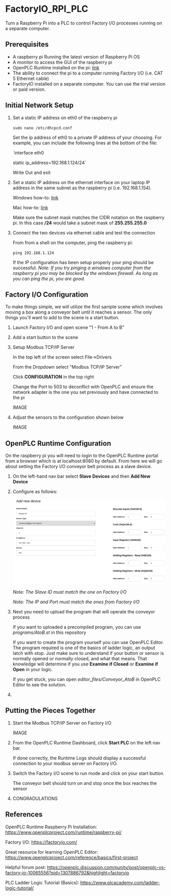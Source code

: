 # FactoryIO_RPI_PLC
Turn a Raspberry Pi into a PLC to control Factory I/O processes running on a separate computer.  

## Prerequisites
- A raspberry pi Running the latest version of Raspberry Pi OS
- A monitor to access the GUI of the raspberry pi
- OpenPLC Runtime installed on the pi: [link](https://www.openplcproject.com/runtime/raspberry-pi/)
- The ability to connect the pi to a computer running Factory I/O (i.e. CAT 5 Ethernet cable)
- FactoryIO installed on a separate computer. You can use the trial version or paid version.

## Initial Network Setup
1. Set a static IP address on eth0 of the raspberry pi

	`sudo nano /etc/dhcpcd.conf`

	Set the ip address of eth0 to a private IP address of your choosing. For example, you can include the following lines at the bottom of the file:

	`interface eth0

	static ip_address=192.168.1.124/24`

	Write Out and exit

2. Set a static IP address on the ethernet interface on your laptop IP address in the same subnet as the raspberry pi (i.e. 192.168.1.154).

	Windows how-to: [link](https://pureinfotech.com/set-static-ip-address-windows-10/)

	Mac how-to: [link](https://kb.netgear.com/000037250/Setting-a-static-IP-address-on-your-network-adapter-in-Mac-OS-for-direct-access-to-an-access-point)

	Make sure the subnet mask matches the CIDR notation on the raspberry pi. In this case **/24** would take a subnet mask of **255.255.255.0**

3. Connect the two devices via ethernet cable and test the connection

	From from a shell on the computer, ping the raspberry pi:

	`ping 192.168.1.124`

	If the IP configuration has been setup properly your ping should be successful. *Note: If you try pinging a windows computer from the raspberry pi you may be blocked by the windows firewall. As long as you can ping the pi, you are good.*

## Factory I/O Configuration

To make things simple, we will utilize the first sample scene which involves moving a box along a conveyor belt until it reaches a sensor. The only things you'll want to add to the scene is a start button.

1. Launch Factory I/O and open scene "1 - From A to B"

2. Add a start button to the scene

3. Setup Modbus TCP/IP Server

	In the top left of the screen select File->Drivers
	
	From the Dropdown select "Modbus TCP/IP Server"

	Click **CONFIGURATION** in the top right

	Change the Port to 503 to deconflict with OpenPLC and ensure the network adapter is the one you set previously and have connected to the pi

	IMAGE

4. Adjust the sensors to the configuration shown below

	IMAGE

## OpenPLC Runtime Configuration

On the raspberry pi you will need to login to the OpenPLC Runtime portal from a browser which is at localhost:8080 by default. From here we will go about setting the Factory I/O conveyor belt process as a slave device.

1. On the left-hand nav bar select **Slave Devices** and then **Add New Device**

2. Configure as follows:

	![OpenPLC Runtime Slave Device Configuration](images/runtime_conf.png)

	*Note: The Slave ID must match the one on Factory I/O*

	*Note: The IP and Port must match the ones from Factory I/O*

3. Next you need to upload the program that will operate the conveyor process

	If you want to uploaded a precompiled program, you can use *programs/AtoB.st* in this repository	

	If you want to create the program yourself you can use OpenPLC Editor. The program required is one of the basics of ladder logic, an output latch with stop. Just make sure to understand if your button or sensor is normally opened or normally closed, and what that means. That knowledge will determine if you use **Examine if Closed** or **Examine if Open** in your logic.

	If you get stuck, you can open *editor_files/Conveyor_AtoB* in OpenPLC Editor to see the solution.

4. 

## Putting the Pieces Together

1. Start the Modbus TCP/IP Server on Factory I/O

	IMAGE

2. From the OpenPLC Runtime Dashboard, click **Start PLC** on the left nav bar. 

	If done correctly, the Runtime Logs should display a successful connection to your modbus server on Factory I/O.

3. Switch the Factory I/O scene to run mode and click on your start button.

	The conveyor belt should turn on and stop once the box reaches the sensor

4. CONGRADULATIONS 

## References

OpenPLC Runtime Raspberry Pi Installation: https://www.openplcproject.com/runtime/raspberry-pi/

Factory I/O: https://factoryio.com/

Great resource for learning OpenPLC Editor: https://www.openplcproject.com/reference/basics/first-project

Helpful forum post: https://openplc.discussion.community/post/openplc-vs-factory-io-10065556?pid=1307886792&highlight=factoryio

PLC Ladder Logic Tutorial (Basics): https://www.plcacademy.com/ladder-logic-tutorial/



